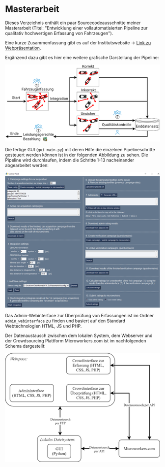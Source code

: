 # Masterarbeit
Dieses Verzeichnis enthält ein paar Sourcecodeausschnitte meiner Masterarbeit (Titel: "Entwicklung einer vollautomatisierten Pipeline zur qualitativ hochwertigen Erfassung von Fahrzeugen").

Eine kurze Zusammenfassung gibt es auf der Institutswebsite &rarr; [Link zu Webpräsentation](https://www.ifp.uni-stuttgart.de/lehre/masterarbeiten/615-Stelzer2/). 

Ergänzend dazu gibt es hier eine weitere grafische Darstellung der Pipeline:

<p align="center"><img src="/assets/pipeline_ueberblick.png" alt="Pipeline Überblick" width="700"/></p>

Die fertige GUI (```gui_main.py```) mit deren Hilfe die einzelnen Pipelineschritte gesteuert werden können ist in der folgenden Abbildung zu sehen. Die Pipeline wird durchlaufen, indem die Schritte 1-13 nacheinander abgearbeitet werden:

<p align="center"><img src="/assets/gui_ergebnis1.PNG" alt="GUI" width="700"/></p>

Das Admin-Webinterface zur Überprüfung von Erfassungen ist im Ordner ```admin_webinterface``` zu finden und basiert auf den Standard Webtechnologien HTML, JS und PHP.

Der Datenaustausch zwischen dem lokalen System, dem Webserver und der Crowdsourcing Plattform Microworkers.com ist im nachfolgenden Schema dargestellt:

<p align="center"><img src="/assets/methodik_ueberblick_daten.png" alt="Datenaustausch zwischen einzelnen Plattformen" width="550"/></p>
